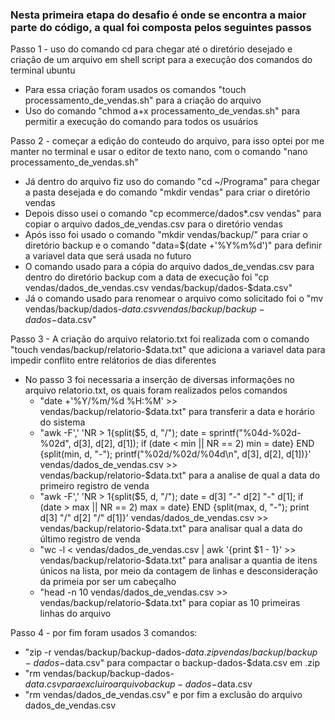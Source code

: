 ### Nesta primeira etapa do desafio é onde se encontra a maior parte do código, a qual foi composta pelos seguintes passos

Passo 1 - uso do comando cd para chegar até o diretório desejado e criação de um arquivo em shell script para a execução dos comandos do terminal ubuntu

 - Para essa criação foram usados os comandos "touch processamento_de_vendas.sh" para a criação do arquivo 
 - Uso do comando "chmod a+x processamento_de_vendas.sh" para permitir a execução do comando para todos os usuários

Passo 2 - começar a edição do conteudo do arquivo, para isso optei por me manter no terminal e usar o editor de texto nano, com o comando "nano processamento_de_vendas.sh"

 - Já dentro do arquivo fiz uso do comando "cd ~/Programa" para chegar a pasta desejada e do comando "mkdir vendas" para criar o diretório vendas
 - Depois disso usei o comando "cp ecommerce/dados*.csv vendas" para copiar o arquivo dados_de_vendas.csv para o diretório vendas
 - Após isso foi usado o comando "mkdir vendas/backup/" para criar o diretório backup e o comando "data=$(date +'%Y%m%d')" para definir a variavel data que será usada no futuro
 - O comando usado para a cópia do arquivo dados_de_vendas.csv para dentro do diretório backup com a data de execução foi "cp vendas/dados_de_vendas.csv vendas/backup/dados-$data.csv"
 - Já o comando usado para renomear o arquivo como solicitado foi o "mv vendas/backup/dados-$data.csv vendas/backup/backup-dados-$data.csv"

Passo 3 - A criação do arquivo relatorio.txt foi realizada com o comando "touch vendas/backup/relatorio-$data.txt" que adiciona a variavel data para impedir conflito entre relátorios de dias diferentes
 
 - No passo 3 foi necessaria a inserção de diversas informações no arquivo relatorio.txt, os quais foram realizados pelos comandos
   - "date +'%Y/%m/%d %H:%M' >> vendas/backup/relatorio-$data.txt" para transferir a data e horário do sistema
   - "awk -F',' 'NR > 1{split($5, d, "/"); date = sprintf("%04d-%02d-%02d", d[3], d[2], d[1]); if (date < min || NR == 2) min = date} END {split(min, d, "-"); printf("%02d/%02d/%04d\n", d[3], d[2], d[1])}' vendas/dados_de_vendas.csv >> vendas/backup/relatorio-$data.txt" para a analise de qual a data do primeiro registro de venda
   - "awk -F',' 'NR > 1{split($5, d, "/"); date = d[3] "-" d[2] "-" d[1]; if (date > max || NR == 2) max = date} END {split(max, d, "-"); print d[3] "/" d[2] "/" d[1]}' vendas/dados_de_vendas.csv >> vendas/backup/relatorio-$data.txt" para analisar qual a data do último registro de venda
   - "wc -l < vendas/dados_de_vendas.csv | awk '{print $1 - 1}' >> vendas/backup/relatorio-$data.txt" para analisar a quantia de itens únicos na lista, por meio da contagem de linhas e desconsideração da primeia por ser um cabeçalho
   - "head -n 10 vendas/dados_de_vendas.csv  >> vendas/backup/relatorio-$data.txt" para copiar as 10 primeiras linhas do arquivo

Passo 4 - por fim foram usados 3 comandos:

 - "zip -r vendas/backup/backup-dados-$data.zip vendas/backup/backup-dados-$data.csv" para compactar o backup-dados-$data.csv em .zip
 - "rm vendas/backup/backup-dados-$data.csv para excluir o arquivo backup-dados-$data.csv
 - "rm vendas/dados_de_vendas.csv" e por fim a exclusão do arquivo dados_de_vendas.csv


 



